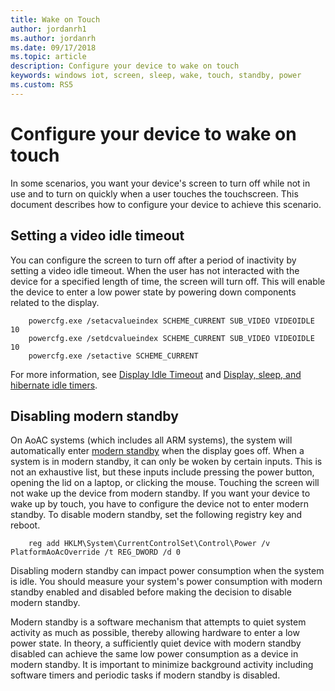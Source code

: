 ```yaml
---
title: Wake on Touch
author: jordanrh1
ms.author: jordanrh
ms.date: 09/17/2018
ms.topic: article
description: Configure your device to wake on touch
keywords: windows iot, screen, sleep, wake, touch, standby, power
ms.custom: RS5
---
```


# Configure your device to wake on touch

In some scenarios, you want your device's screen to turn off while not in use and to turn on quickly when a user touches the touchscreen. This document describes how to configure your device to achieve this scenario.

## Setting a video idle timeout

You can configure the screen to turn off after a period of inactivity by setting a video idle timeout. When the user has not interacted with the device for a specified length of time, the screen will turn off. This will enable the device to enter a low power state by powering down components related to the display.

```
	powercfg.exe /setacvalueindex SCHEME_CURRENT SUB_VIDEO VIDEOIDLE 10
	powercfg.exe /setdcvalueindex SCHEME_CURRENT SUB_VIDEO VIDEOIDLE 10
	powercfg.exe /setactive SCHEME_CURRENT
```

For more information, see [Display Idle Timeout](/windows-hardware/customize/power-settings/display-settings-display-idle-timeout) and [Display, sleep, and hibernate idle timers](/windows-hardware/design/device-experiences/display--sleep--and-hibernate-idle-timers).

## Disabling modern standby

On AoAC systems (which includes all ARM systems), the system will automatically enter [modern standby](/windows-hardware/design/device-experiences/modern-standby) when the display goes off. When a system is in modern standby, it can only be woken by certain inputs. This is not an exhaustive list, but these inputs include pressing the power button, opening the lid on a laptop, or clicking the mouse. Touching the screen will not wake up the device from modern standby. If you want your device to wake up by touch, you have to configure the device not to enter modern standby. To disable modern standby, set the following registry key and reboot.

```
	reg add HKLM\System\CurrentControlSet\Control\Power /v PlatformAoAcOverride /t REG_DWORD /d 0
```
	
Disabling modern standby can impact power consumption when the system is idle. You should measure your system's power consumption with modern standby enabled and disabled before making the decision to disable modern standby.

Modern standby is a software mechanism that attempts to quiet system activity as much as possible, thereby allowing hardware to enter a low power state. In theory, a sufficiently quiet device with modern standby disabled can achieve the same low power consumption as a device in modern standby. It is important to minimize background activity including software timers and periodic tasks if modern standby is disabled.
